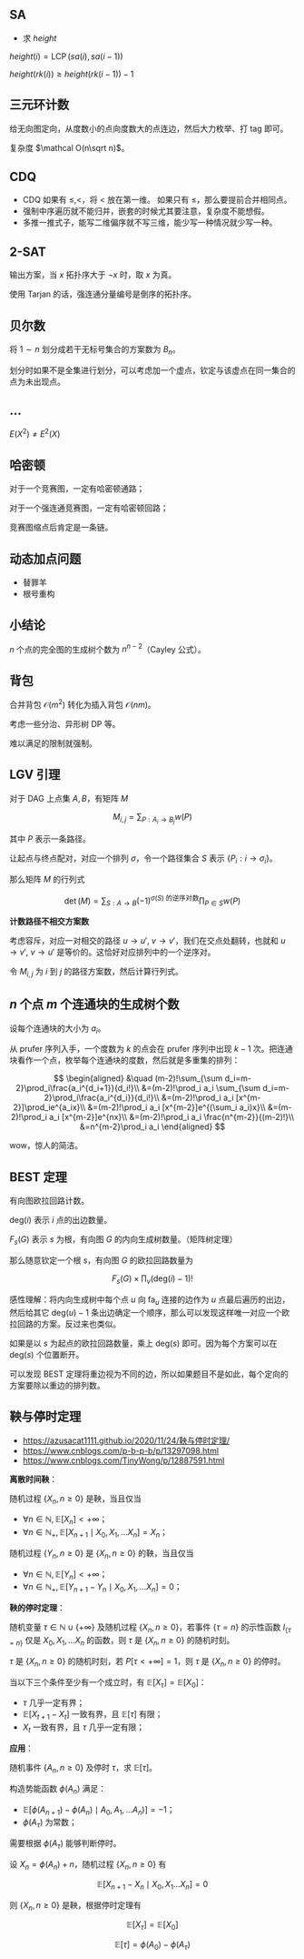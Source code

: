 
## SA

- 求 $height$

$height(i)=\operatorname{LCP}(sa(i),sa(i-1))$

$height(rk(i))\ge height(rk(i-1))-1$


## 三元环计数

给无向图定向，从度数小的点向度数大的点连边，然后大力枚举、打 tag 即可。

复杂度 $\mathcal O(n\sqrt n)$。



## CDQ

- CDQ 如果有 $\le,<$，将 $<$ 放在第一维。
	如果只有 $\le$，那么要提前合并相同点。
- 强制中序遍历就不能归并，嵌套的时候尤其要注意，复杂度不能想假。
- 多推一推式子，能写二维偏序就不写三维，能少写一种情况就少写一种。

## 2-SAT

输出方案，当 $x$ 拓扑序大于 $\neg x$ 时，取 $x$ 为真。

使用 Tarjan 的话，强连通分量编号是倒序的拓扑序。

## 贝尔数

将 $1\sim n$ 划分成若干无标号集合的方案数为 $B_n$。

划分时如果不是全集进行划分，可以考虑加一个虚点，钦定与该虚点在同一集合的点为未出现点。

## ...

$E(X^2)\neq E^2(X)$

## 哈密顿

对于一个竞赛图，一定有哈密顿通路；

对于一个强连通竞赛图，一定有哈密顿回路；

竞赛图缩点后肯定是一条链。

## 动态加点问题

- 替罪羊
- 根号重构

## 小结论

$n$ 个点的完全图的生成树个数为 $n^{n-2}$（Cayley 公式）。

## 背包

合并背包 $\mathcal O(m^2)$ 转化为插入背包 $\mathcal O(nm)$。

考虑一些分治、异形树 DP 等。

难以满足的限制就强制。

## LGV 引理

对于 DAG 上点集 $A,B$，有矩阵 $M$

$$
M_{i,j}=\sum_{P:A_i\to B_j}w(P)
$$

其中 $P$ 表示一条路径。

让起点与终点配对，对应一个排列 $\sigma$，令一个路径集合 $S$ 表示 $\{P_i:i\to \sigma_i\}$。

那么矩阵 $M$ 的行列式

$$
\det(M)=\sum_{S:A\to B}(-1)^{\sigma(S) \text{ 的逆序对数}}\prod_{P\in S}w(P)
$$

**计数路径不相交方案数**

考虑容斥，对应一对相交的路径 $u\to u'$, $v\to v'$，我们在交点处翻转，也就和 $u\to v'$, $v\to u'$ 是等价的。这恰好对应排列中的一个逆序对。

令 $M_{i,j}$ 为 $i$ 到 $j$ 的路径方案数，然后计算行列式。

## $n$ 个点 $m$ 个连通块的生成树个数

设每个连通块的大小为 $a_i$。

从 prufer 序列入手，一个度数为 $k$ 的点会在 prufer 序列中出现 $k-1$ 次。把连通块看作一个点，枚举每个连通块的度数，然后就是多重集的排列：

$$
\begin{aligned}
&\quad (m-2)!\sum_{\sum d_i=m-2}\prod_i\frac{a_i^{d_i+1}}{d_i!}\\
&=(m-2)!\prod_i a_i \sum_{\sum d_i=m-2}\prod_i\frac{a_i^{d_i}}{d_i!}\\
&=(m-2)!\prod_i a_i [x^{m-2}]\prod_ie^{a_ix}\\
&=(m-2)!\prod_i a_i [x^{m-2}]e^{(\sum_i a_i)x}\\
&=(m-2)!\prod_i a_i [x^{m-2}]e^{nx}\\
&=(m-2)!\prod_i a_i \frac{n^{m-2}}{(m-2)!}\\
&=n^{m-2}\prod_i a_i
\end{aligned}
$$

wow，惊人的简洁。

## BEST 定理

有向图欧拉回路计数。

$\mathrm{deg}(i)$ 表示 $i$ 点的出边数量。

$F_s(G)$ 表示 $s$ 为根，有向图 $G$ 的内向生成树数量。（矩阵树定理）

那么随意钦定一个根 $s$，有向图 $G$ 的欧拉回路数量为

$$
F_s(G)\times\prod_{v}(\mathrm{deg}(i)-1)!
$$

感性理解：将内向生成树中每个点 $u$ 向 $\mathrm{fa}_u$ 连接的边作为 $u$ 点最后遍历的出边，然后给其它 $\mathrm{deg}(u)-1$ 条出边确定一个顺序，那么可以发现这样唯一对应一个欧拉回路的方案。反过来也类似。

如果是以 $s$ 为起点的欧拉回路数量，乘上 $\mathrm{deg}(s)$ 即可。因为每个方案可以在 $\mathrm{deg}(s)$ 个位置断开。

可以发现 BEST 定理将重边视为不同的边，所以如果题目不是如此，每个定向的方案要除以重边的排列数。

## 鞅与停时定理

- https://azusacat1111.github.io/2020/11/24/鞅与停时定理/
- https://www.cnblogs.com/p-b-p-b/p/13297098.html
- https://www.cnblogs.com/TinyWong/p/12887591.html

**离散时间鞅**：

随机过程 $\{X_n,n\ge 0\}$ 是鞅，当且仅当

- $\forall n\in \mathbb N,\mathbb E[X_n]<+\infty$；
- $\forall n\in \mathbb{N_+},\mathbb E[X_{n+1}\mid X_0,X_1,\dots X_n]=X_n$；

随机过程 $\{Y_n,n\ge 0\}$ 是 $\{X_n,n\ge 0\}$ 的鞅，当且仅当

- $\forall n\in \mathbb N,\mathbb E[Y_n]<+\infty$；
- $\forall n\in \mathbb{N_+},\mathbb E[Y_{n+1}-Y_n\mid X_0,X_1,\dots X_n]=0$；

**鞅的停时定理**：

随机变量 $\tau \in \mathbb N\cup\{+\infty\}$ 及随机过程 $\{X_n,n\ge 0\}$，若事件 $\{\tau=n\}$ 的示性函数 $I_{\{\tau=n\}}$ 仅是 $X_0,X_1,\dots X_n$ 的函数，则 $\tau$ 是 $\{X_n,n\ge 0\}$ 的随机时刻。

$\tau$ 是 $\{X_n,n\ge 0\}$ 的随机时刻，若 $P[\tau <+\infty]=1$，则 $\tau$ 是 $\{X_n,n\ge 0\}$ 的停时。

当以下三个条件至少有一个成立时，有 $\mathbb E[X_\tau]=\mathbb E[X_0]$：

- $\tau$ 几乎一定有界；
- $\mathbb E[X_{t+1}-X_t]$ 一致有界，且 $\mathbb E[\tau]$ 有限；
- $X_t$ 一致有界，且 $\tau$ 几乎一定有限；

**应用**：

随机事件 $\{A_n,n\ge 0\}$ 及停时 $\tau$，求 $\mathbb E[\tau]$。

构造势能函数 $\phi(A_n)$ 满足：

- $\mathbb E[\phi(A_{n+1})-\phi(A_n)\mid A_0,A_1,\dots A_n)]=-1$；
- $\phi(A_\tau)$ 为常数；

需要根据 $\phi(A_\tau)$ 能够判断停时。

设 $X_n=\phi(A_n)+n$，随机过程 $\{X_n,n\ge 0\}$ 有

$$
\mathbb E[X_{n+1}-X_n\mid X_0,X_1\dots X_n]=0
$$

则 $\{X_n,n\ge 0\}$ 是鞅，根据停时定理有

$$
\mathbb E[X_\tau]=\mathbb E[X_0]
$$

$$
\mathbb E[\tau]=\phi(A_0)-\phi(A_\tau)
$$


